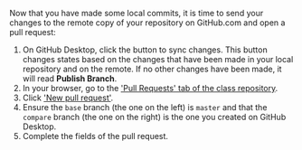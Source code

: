 Now that you have made some local commits, it is time to send your changes to the remote copy of your repository on GitHub.com and open a pull request:

1. On GitHub Desktop, click the button to sync changes. This button changes states based on the changes that have been made in your local repository and on the remote. If no other changes have been made, it will read **Publish Branch**. 
1. In your browser, go to the ['Pull Requests' tab of the class repository](https://github.com/githubschool/on-demand-github-pages/pulls).
1. Click ['New pull request'](https://github.com/githubschool/on-demand-github-pages/compare).
1. Ensure the `base` branch (the one on the left) is `master` and that the `compare` branch (the one on the right) is the one you created on GitHub Desktop.
1. Complete the fields of the pull request.
